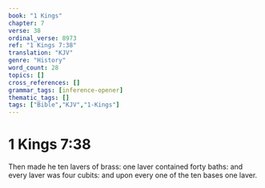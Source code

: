 ```yaml
---
book: "1 Kings"
chapter: 7
verse: 38
ordinal_verse: 8973
ref: "1 Kings 7:38"
translation: "KJV"
genre: "History"
word_count: 28
topics: []
cross_references: []
grammar_tags: [inference-opener]
thematic_tags: []
tags: ["Bible","KJV","1-Kings"]
---
```


# 1 Kings 7:38

Then made he ten lavers of brass: one laver contained forty baths: and every laver was four cubits: and upon every one of the ten bases one laver.
